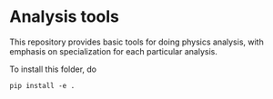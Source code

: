 Analysis tools
==============

This repository provides basic tools for doing physics analysis, with emphasis on specialization for each particular analysis.

To install this folder, do

```
pip install -e .
```